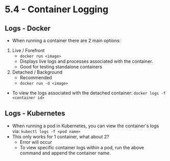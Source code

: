 # 5.4 - Container Logging

## Logs - Docker

- When running a container there are 2 main options:

1. Live / Forefront
    - `docker run <image>`
    - Displays live logs and processes associated with the container.
    - Good for testing standalone containers
2. Detached / Background
    - Recommended
    - `docker run -d <image>`

- To view the logs associated with the detached container: `docker logs -f <container id>`

## Logs - Kubernetes

- When running a pod in Kubernetes, you can view the container's logs via: `kubectl logs -f <pod name>`
- This only works for 1 container, what about 2?
  - Error will occur
  - To view specific container logs within a pod, run the above command and append the container name.
